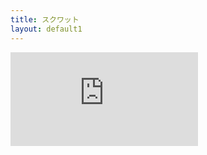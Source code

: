 ```yaml
---
title: スクワット
layout: default1
---
```

<div class="video-container">
<iframe src="https://www.youtube.com/embed/Wjp7V0EK0Zg" title="自宅で簡単にできる人気の筋トレ！「スクワット」の正しいやり方【リングフィット攻略】" frameborder="0" allow="accelerometer; autoplay; clipboard-write; encrypted-media; gyroscope; picture-in-picture; web-share" referrerpolicy="strict-origin-when-cross-origin" allowfullscreen></iframe>
</div>
